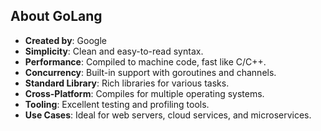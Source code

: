 ## About GoLang

- **Created by**: Google
- **Simplicity**: Clean and easy-to-read syntax.
- **Performance**: Compiled to machine code, fast like C/C++.
- **Concurrency**: Built-in support with goroutines and channels.
- **Standard Library**: Rich libraries for various tasks.
- **Cross-Platform**: Compiles for multiple operating systems.
- **Tooling**: Excellent testing and profiling tools.
- **Use Cases**: Ideal for web servers, cloud services, and microservices.
